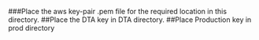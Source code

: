 ###Place the aws key-pair .pem file for the required location in this directory.
##Place the DTA key in DTA directory.
##Place Production key in prod directory